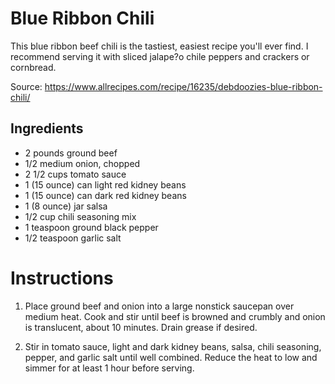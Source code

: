 # Blue Ribbon Chili

This blue ribbon beef chili is the tastiest, easiest recipe you'll ever find. I recommend serving it with sliced jalape?o chile peppers and crackers or cornbread.

Source: https://www.allrecipes.com/recipe/16235/debdoozies-blue-ribbon-chili/

## Ingredients

- 2 pounds ground beef
- 1/2 medium onion, chopped
- 2 1/2 cups tomato sauce
- 1 (15 ounce) can light red kidney beans
- 1 (15 ounce) can dark red kidney beans
- 1 (8 ounce) jar salsa
- 1/2 cup chili seasoning mix
- 1 teaspoon ground black pepper
- 1/2 teaspoon garlic salt

# Instructions

1. Place ground beef and onion into a large nonstick saucepan over medium heat. Cook and stir until beef is browned and crumbly and onion is translucent, about 10 minutes. Drain grease if desired.

2. Stir in tomato sauce, light and dark kidney beans, salsa, chili seasoning, pepper, and garlic salt until well combined. Reduce the heat to low and simmer for at least 1 hour before serving.
